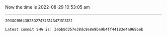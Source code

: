 Now the time is 2022-08-29 10:53:05 am

---

<small>29000196435230274743143471313122</small>

```txt
Latest commit SHA is: 3ebb8d357e38dc8e8e9be9b4ff44183e4a9686eb
```
